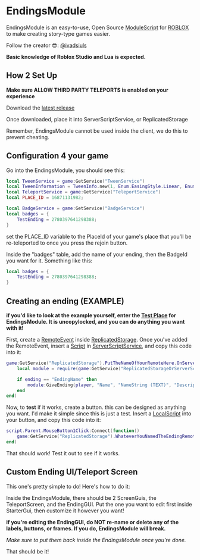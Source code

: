 # EndingsModule
EndingsModule is an easy-to-use, Open Source [ModuleScript](https://create.roblox.com/docs/reference/engine/classes/ModuleScript) for [ROBLOX](https://roblox.com/) to make creating story-type games easier.

Follow the creator 😎: [@ivadsiuls](https://www.roblox.com/users/5048508312/profile)


**Basic knowledge of Roblox Studio and Lua is expected.**

## How 2 Set Up

**Make sure ALLOW THIRD PARTY TELEPORTS is enabled on your experience**

Download the [latest release](https://github.com/ivadsiuls/EndingsModule/releases)

Once downloaded, place it into ServerScriptService, or ReplicatedStorage

Remember, EndingsModule cannot be used inside the client, we do this to prevent cheating.

## Configuration 4 your game

Go into the EndingsModule, you should see this:

```lua
local TweenService = game:GetService("TweenService")
local TweenInformation = TweenInfo.new(1, Enum.EasingStyle.Linear, Enum.EasingDirection.Out, 0, false, 0)
local TeleportService = game:GetService("TeleportService")
local PLACE_ID = 16871131982;

local BadgeService = game:GetService("BadgeService")
local badges = {
	TestEnding = 2780397641298388;
}
```

set the PLACE_ID variable to the PlaceId of your game's place that you'll be re-teleported to once you press the rejoin button.

Inside the "badges" table, add the name of your ending, then the BadgeId you want for it. Something like this:

```lua
local badges = {
	TestEnding = 2780397641298388;
}
```



## Creating an ending (EXAMPLE)

**if you'd like to look at the example yourself, enter the [Test Place](https://www.roblox.com/games/16871131982/EndingModule-Test-Place) for EndingsModule. It is uncopylocked, and you can do anything you want with it!**

First, create a [RemoteEvent](https://create.roblox.com/docs/reference/engine/classes/RemoteEvent) inside [ReplicatedStorage](https://create.roblox.com/docs/reference/engine/classes/ReplicatedStorage).
Once you've added  the RemoteEvent, insert a [Script](https://create.roblox.com/docs/reference/engine/classes/Script) in [ServerScriptService](https://create.roblox.com/docs/reference/engine/classes/ServerScriptService), and copy this code into it:

```lua
game:GetService("ReplicatedStorage").PutTheNameOfYourRemoteHere.OnServerEvent:Connect(function(player, ending)
	local module = require(game:GetService("ReplicatedStorageOrServerScriptService"):FindFirstChild("WhateverYouNamedEndingModuleAs"))

	if ending == "EndingName" then
		module:GiveEnding(player, "Name", "NameString (TEXT)", "Description", "hint (OPTIONAL)")
	end
end)
```

Now, to **test** if it works, create a button. this can be designed as anything you want. I'd make it simple since this is just a test.
Insert a [LocalScript](https://create.roblox.com/docs/reference/engine/classes/LocalScript) into your button, and copy this code into it:

```lua
script.Parent.MouseButton1Click:Connect(function()
	game:GetService("ReplicatedStorage").WhateverYouNamedTheEndingRemoteAs:FireServer("EndingName")
end)
```
That should work! Test it out to see if it works.

## Custom Ending UI/Teleport Screen

This one's pretty simple to do! Here's how to do it:

Inside the EndingsModule, there should be 2 ScreenGuis, the TeleportScreen, and the EndingGUI.
Put the one you want to edit first inside StarterGui, then customize it however you want!

**if you're editing the EndingGUI, do NOT re-name or delete any of the labels, buttons, or frames. If you do, EndingsModule will break.**

*Make sure to put them back inside the EndingsModule once you're done.*

That should be it!


